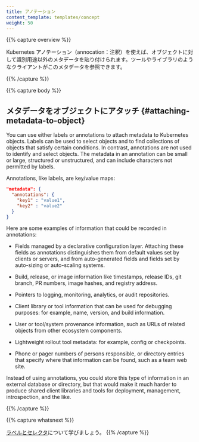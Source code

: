 ```yaml
---
title: アノテーション
content_template: templates/concept
weight: 50
---
```


{{% capture overview %}}
<!--
You can use Kubernetes annotations to attach arbitrary non-identifying metadata
to objects. Clients such as tools and libraries can retrieve this metadata.
-->
Kubernetes アノテーション（annocation：注釈）を使えば、オブジェクトに対して識別用途以外のメタデータを貼り付けられます。ツールやライブラリのようなクライアントがこのメタデータを参照できます。

{{% /capture %}}

{{% capture body %}}
<!--
## Attaching metadata to objects
-->
## メタデータをオブジェクトにアタッチ {#attaching-metadata-to-object}

You can use either labels or annotations to attach metadata to Kubernetes
objects. Labels can be used to select objects and to find
collections of objects that satisfy certain conditions. In contrast, annotations
are not used to identify and select objects. The metadata
in an annotation can be small or large, structured or unstructured, and can
include characters not permitted by labels.

Annotations, like labels, are key/value maps:

```json
"metadata": {
  "annotations": {
    "key1" : "value1",
    "key2" : "value2"
  }
}
```

Here are some examples of information that could be recorded in annotations:

* Fields managed by a declarative configuration layer. Attaching these fields
  as annotations distinguishes them from default values set by clients or
  servers, and from auto-generated fields and fields set by
  auto-sizing or auto-scaling systems.

* Build, release, or image information like timestamps, release IDs, git branch,
  PR numbers, image hashes, and registry address.

* Pointers to logging, monitoring, analytics, or audit repositories.

* Client library or tool information that can be used for debugging purposes:
  for example, name, version, and build information.

* User or tool/system provenance information, such as URLs of related objects
  from other ecosystem components.

* Lightweight rollout tool metadata: for example, config or checkpoints.

* Phone or pager numbers of persons responsible, or directory entries that
  specify where that information can be found, such as a team web site.

Instead of using annotations, you could store this type of information in an
external database or directory, but that would make it much harder to produce
shared client libraries and tools for deployment, management, introspection,
and the like.

{{% /capture %}}

{{% capture whatsnext %}}
<!--
Learn more about [Labels and Selectors](/docs/concepts/overview/working-with-objects/labels/).
-->
[ラベルとセレクタ](/docs/concepts/overview/working-with-objects/labels/)について学びましょう。
{{% /capture %}}


